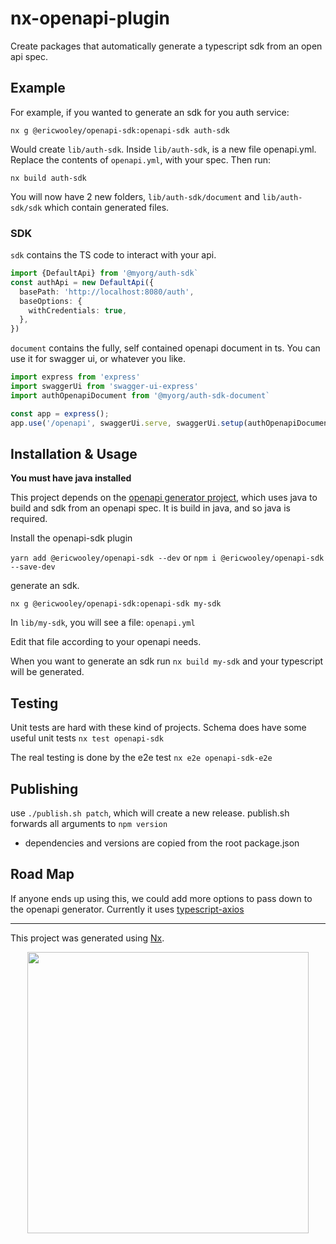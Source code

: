 # nx-openapi-plugin

Create packages that automatically generate a typescript sdk from an open api spec.
## Example

For example, if you wanted to generate an sdk for you auth service:
```
nx g @ericwooley/openapi-sdk:openapi-sdk auth-sdk
```
Would create `lib/auth-sdk`. Inside `lib/auth-sdk`, is a new file openapi.yml. Replace the contents of `openapi.yml`, with your spec. Then run:

```
nx build auth-sdk
```

You will now have 2 new folders, `lib/auth-sdk/document` and `lib/auth-sdk/sdk` which contain generated files.

### SDK
 `sdk` contains the TS code to interact with your api.

```ts
import {DefaultApi} from '@myorg/auth-sdk`
const authApi = new DefaultApi({
  basePath: 'http://localhost:8080/auth',
  baseOptions: {
    withCredentials: true,
  },
})
```

`document` contains the fully, self contained openapi document in ts. You can use it for swagger ui, or whatever you like.
```ts
import express from 'express'
import swaggerUi from 'swagger-ui-express'
import authOpenapiDocument from '@myorg/auth-sdk-document`

const app = express();
app.use('/openapi', swaggerUi.serve, swaggerUi.setup(authOpenapiDocument));
```
## Installation & Usage

**You must have java installed**

This project depends on the [openapi generator project](https://openapi-generator.tech/), which uses java to build and sdk from an openapi spec. It is build in java, and so java is required.


Install the openapi-sdk plugin

`yarn add @ericwooley/openapi-sdk --dev` or
`npm i @ericwooley/openapi-sdk --save-dev`

generate an sdk.

`nx g @ericwooley/openapi-sdk:openapi-sdk my-sdk`

In `lib/my-sdk`, you will see a file: `openapi.yml`

Edit that file according to your openapi needs.

When you want to generate an sdk run `nx build my-sdk` and your typescript will be generated.

## Testing
Unit tests are hard with these kind of projects. Schema does have some useful unit tests `nx test openapi-sdk`

The real testing is done by the e2e test `nx e2e openapi-sdk-e2e`

## Publishing
use `./publish.sh patch`, which will create a new release.
publish.sh forwards all arguments to `npm version`

* dependencies and versions are copied from the root package.json

## Road Map
If anyone ends up using this, we could add more options to pass down to the openapi generator. Currently it uses [typescript-axios](https://openapi-generator.tech/docs/generators/typescript-axios)

--------------------------------------------------------------------------------


This project was generated using [Nx](https://nx.dev).

<p align="center"><img src="https://raw.githubusercontent.com/nrwl/nx/master/nx-logo.png" width="450"></p>
